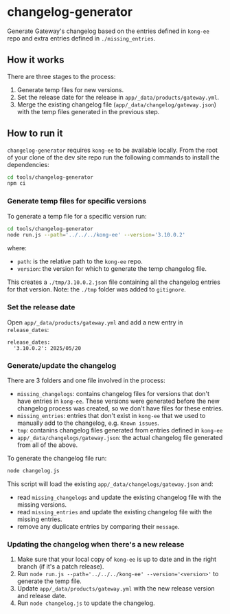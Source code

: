 # changelog-generator

Generate Gateway's changelog based on the entries defined in `kong-ee` repo and extra entries defined in `./missing_entries`.

## How it works

There are three stages to the process:

1. Generate temp files for new versions.
2. Set the release date for the release in `app/_data/products/gateway.yml`.
3. Merge the existing changelog file (`app/_data/changelog/gateway.json`) with the temp files generated in the previous step.

## How to run it

`changelog-generator` requires `kong-ee` to be available locally.
From the root of your clone of the dev site repo run the following commands to install the dependencies:

```bash
cd tools/changelog-generator
npm ci
```

### Generate temp files for specific versions

To generate a temp file for a specific version run:

```bash
cd tools/changelog-generator
node run.js --path='../../../kong-ee' --version='3.10.0.2'
```

where:

* `path`: is the relative path to the `kong-ee` repo.
* `version`: the version for which to generate the temp changelog file.

This creates a `./tmp/3.10.0.2.json` file containing all the changelog entries for that version.
Note: the `./tmp` folder was added to `gitignore`.

### Set the release date

Open `app/_data/products/gateway.yml` and add a new entry in `release_dates`:

```
release_dates:
  '3.10.0.2': 2025/05/20
```

### Generate/update the changelog

There are 3 folders and one file involved in the process:

* `missing_changelogs`: contains changelog files for versions that don't have entries in `kong-ee`. These versions were generated before the new changelog process was created, so we don't have files for these entries.
* `missing_entries`:  entries that don't exist in `kong-ee` that we used to manually add to the changelog, e.g. `Known issues`.
* `tmp`: contanins changelog files generated from entries defined in `kong-ee`
* `app/_data/changelogs/gateway.json`: the actual changelog file generated from all of the above.

To generate the changelog file run:

```bash
node changelog.js
```

This script will load the existing `app/_data/changelogs/gateway.json` and:

* read `missing_changelogs` and update the existing changelog file with the missing versions.
* read `missing_entries` and update the existing changelog file with the missing entries.
* remove any duplicate entries by comparing their `message`.

### Updating the changelog when there's a new release

1. Make sure that your local copy of `kong-ee` is up to date and in the right branch (if it's a patch release).
1. Run `node run.js --path='../../../kong-ee' --version='<version>'` to generate the temp file.
1. Update `app/_data/products/gateway.yml` with the new release version and release date.
1. Run `node changelog.js` to update the changelog.